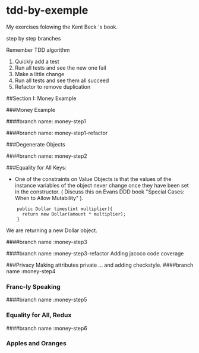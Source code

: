 # tdd-by-exemple

My exercises folowing the Kent Beck 's book.

step by step branches

Remember TDD algorithm

1. Quickly add a test
2. Run all tests and see the new one fail
3. Make a little change
4. Run all tests and see them all succeed
5. Refactor to remove duplication

##Section I: Money Example 

###Money Example

####branch name: money-step1

####branch name: money-step1-refactor

###Degenerate Objects

####branch name: money-step2

###Equality for All
Keys:
* One of the constraints on Value Objects is that the values of the instance variables of the object never change once they have been set in the constructor. ( Discuss this on Evans DDD book "Special Cases: When to Allow Mutability" ).

```
    public Dollar times(int multiplier){
      return new Dollar(amount * multiplier);
    }
```

We are returning a new Dollar object.

####branch name :money-step3

####branch name :money-step3-refactor
Adding jacoco code coverage

###Privacy
Making attributes private ... and adding checkstyle.
####branch name :money-step4

### Franc-ly Speaking

####branch name :money-step5

### Equality for All, Redux

####branch name :money-step6

### Apples and Oranges



